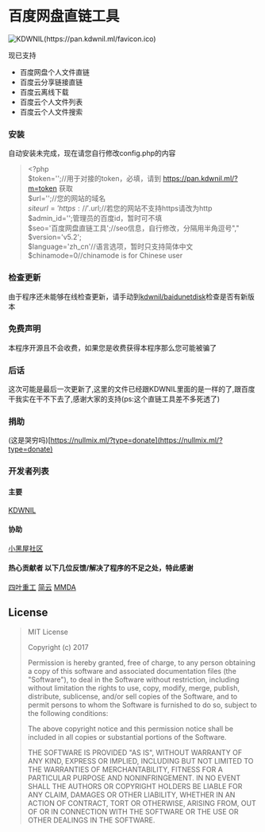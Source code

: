 # 百度网盘直链工具

![KDWNIL(https://pan.kdwnil.ml/favicon.ico)](https://pan.kdwnil.ml/favicon.ico)


现已支持
  - 百度网盘个人文件直链
  - 百度云分享链接直链
  - 百度云离线下载
  - 百度云个人文件列表
  - 百度云个人文件搜索


### 安装
自动安装未完成，现在请您自行修改config.php的内容
>\<?php  <br>
>$token='';//用于对接的token，必填，请到 https://pan.kdwnil.ml/?m=token 获取  <br>
>$url='';//您的网站的域名  <br>
>$siteurl='https://'.$url;//若您的网站不支持https请改为http<br>
>$admin_id='';管理员的百度id，暂时可不填  <br>
>$seo='百度网盘直链工具';//seo信息，自行修改，分隔用半角逗号","<br>
>$version='v5.2';  <br>
>$language='zh_cn'//语言选项，暂时只支持简体中文<br>
>$chinamode=0//chinamode is for Chinese user<br>

### 检查更新

由于程序还未能够在线检查更新，请手动到[kdwnil/baidunetdisk](https://github.com/kdwnil/baidunetdisk)检查是否有新版本

### 免费声明
本程序开源且不会收费，如果您是收费获得本程序那么您可能被骗了

### 后话
这次可能是最后一次更新了,这里的文件已经跟KDWNIL里面的是一样的了,跟百度干我实在干不下去了,感谢大家的支持(ps:这个直链工具差不多死透了)

### 捐助
\(这是哭穷吗\)[https://nullmix.ml/?type=donate](https://nullmix.ml/?type=donate)

### 开发者列表 
#### 主要 
[KDWNIL](https://kdwnil.ml)
#### 协助
[小黑屋社区](http://www.xheiwu.com)
#### 热心贡献者 以下几位反馈/解决了程序的不足之处，特此感谢
[四叶重工](https://n0099.cf)
[简云](https://tbsign.cn)
[MMDA](http://mmda.ga)

License
----

>MIT License
>
>Copyright (c) 2017 
>
>Permission is hereby granted, free of charge, to any person obtaining a copy
>of this software and associated documentation files (the "Software"), to deal
>in the Software without restriction, including without limitation the rights
>to use, copy, modify, merge, publish, distribute, sublicense, and/or sell
>copies of the Software, and to permit persons to whom the Software is
>furnished to do so, subject to the following conditions:
>
>The above copyright notice and this permission notice shall be included in all
>copies or substantial portions of the Software.
>
>THE SOFTWARE IS PROVIDED "AS IS", WITHOUT WARRANTY OF ANY KIND, EXPRESS OR
>IMPLIED, INCLUDING BUT NOT LIMITED TO THE WARRANTIES OF MERCHANTABILITY,
>FITNESS FOR A PARTICULAR PURPOSE AND NONINFRINGEMENT. IN NO EVENT SHALL THE
>AUTHORS OR COPYRIGHT HOLDERS BE LIABLE FOR ANY CLAIM, DAMAGES OR OTHER
>LIABILITY, WHETHER IN AN ACTION OF CONTRACT, TORT OR OTHERWISE, ARISING FROM,
>OUT OF OR IN CONNECTION WITH THE SOFTWARE OR THE USE OR OTHER DEALINGS IN THE
>SOFTWARE.
